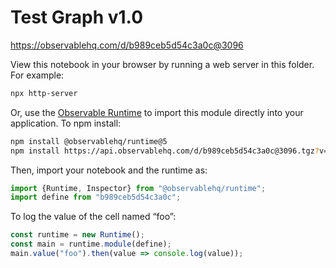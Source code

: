 # Test Graph v1.0

https://observablehq.com/d/b989ceb5d54c3a0c@3096

View this notebook in your browser by running a web server in this folder. For
example:

~~~sh
npx http-server
~~~

Or, use the [Observable Runtime](https://github.com/observablehq/runtime) to
import this module directly into your application. To npm install:

~~~sh
npm install @observablehq/runtime@5
npm install https://api.observablehq.com/d/b989ceb5d54c3a0c@3096.tgz?v=3
~~~

Then, import your notebook and the runtime as:

~~~js
import {Runtime, Inspector} from "@observablehq/runtime";
import define from "b989ceb5d54c3a0c";
~~~

To log the value of the cell named “foo”:

~~~js
const runtime = new Runtime();
const main = runtime.module(define);
main.value("foo").then(value => console.log(value));
~~~
